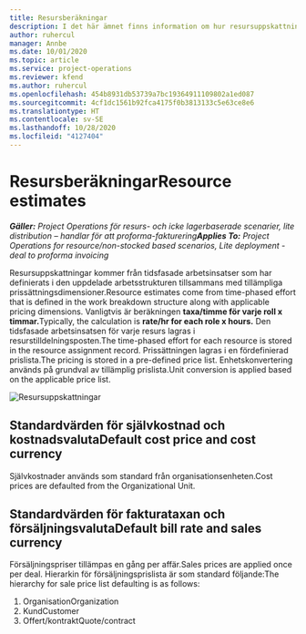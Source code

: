 ```yaml
---
title: Resursberäkningar
description: I det här ämnet finns information om hur resursuppskattningar beräknas i Project Operations.
author: ruhercul
manager: Annbe
ms.date: 10/01/2020
ms.topic: article
ms.service: project-operations
ms.reviewer: kfend
ms.author: ruhercul
ms.openlocfilehash: 454b8931db53739a7bc19364911109802a1ed087
ms.sourcegitcommit: 4cf1dc1561b92fca4175f0b3813133c5e63ce8e6
ms.translationtype: HT
ms.contentlocale: sv-SE
ms.lasthandoff: 10/28/2020
ms.locfileid: "4127404"
---
```

# <a name="resource-estimates"></a><span data-ttu-id="3e52b-103">Resursberäkningar</span><span class="sxs-lookup"><span data-stu-id="3e52b-103">Resource estimates</span></span>

<span data-ttu-id="3e52b-104">_**Gäller:** Project Operations för resurs- och icke lagerbaserade scenarier, lite distribution – handlar för att proforma-fakturering_</span><span class="sxs-lookup"><span data-stu-id="3e52b-104">_**Applies To:** Project Operations for resource/non-stocked based scenarios, Lite deployment - deal to proforma invoicing_</span></span>

<span data-ttu-id="3e52b-105">Resursuppskattningar kommer från tidsfasade arbetsinsatser som har definierats i den uppdelade arbetsstrukturen tillsammans med tillämpliga prissättningsdimensioner.</span><span class="sxs-lookup"><span data-stu-id="3e52b-105">Resource estimates come from time-phased effort that is defined in the work breakdown structure along with applicable pricing dimensions.</span></span> <span data-ttu-id="3e52b-106">Vanligtvis är beräkningen **taxa/timme för varje roll x timmar.**</span><span class="sxs-lookup"><span data-stu-id="3e52b-106">Typically, the calculation is **rate/hr for each role x hours.**</span></span> <span data-ttu-id="3e52b-107">Den tidsfasade arbetsinsatsen för varje resurs lagras i resurstilldelningsposten.</span><span class="sxs-lookup"><span data-stu-id="3e52b-107">The time-phased effort for each resource is stored in the resource assignment record.</span></span> <span data-ttu-id="3e52b-108">Prissättningen lagras i en fördefinierad prislista.</span><span class="sxs-lookup"><span data-stu-id="3e52b-108">The pricing is stored in a pre-defined price list.</span></span> <span data-ttu-id="3e52b-109">Enhetskonvertering används på grundval av tillämplig prislista.</span><span class="sxs-lookup"><span data-stu-id="3e52b-109">Unit conversion is applied based on the applicable price list.</span></span>

![Resursuppskattningar](./media/navigation12.png)

## <a name="default-cost-price-and-cost-currency"></a><span data-ttu-id="3e52b-111">Standardvärden för självkostnad och kostnadsvaluta</span><span class="sxs-lookup"><span data-stu-id="3e52b-111">Default cost price and cost currency</span></span>

<span data-ttu-id="3e52b-112">Självkostnader används som standard från organisationsenheten.</span><span class="sxs-lookup"><span data-stu-id="3e52b-112">Cost prices are defaulted from the Organizational Unit.</span></span>

## <a name="default-bill-rate-and-sales-currency"></a><span data-ttu-id="3e52b-113">Standardvärden för fakturataxan och försäljningsvaluta</span><span class="sxs-lookup"><span data-stu-id="3e52b-113">Default bill rate and sales currency</span></span>

<span data-ttu-id="3e52b-114">Försäljningspriser tillämpas en gång per affär.</span><span class="sxs-lookup"><span data-stu-id="3e52b-114">Sales prices are applied once per deal.</span></span> <span data-ttu-id="3e52b-115">Hierarkin för försäljningsprislista är som standard följande:</span><span class="sxs-lookup"><span data-stu-id="3e52b-115">The hierarchy for sale price list defaulting is as follows:</span></span>

1. <span data-ttu-id="3e52b-116">Organisation</span><span class="sxs-lookup"><span data-stu-id="3e52b-116">Organization</span></span>
2. <span data-ttu-id="3e52b-117">Kund</span><span class="sxs-lookup"><span data-stu-id="3e52b-117">Customer</span></span>
3. <span data-ttu-id="3e52b-118">Offert/kontrakt</span><span class="sxs-lookup"><span data-stu-id="3e52b-118">Quote/contract</span></span>
